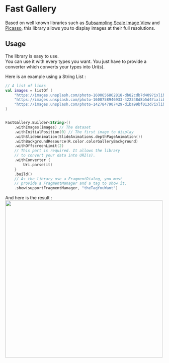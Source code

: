 # Fast Gallery  
Based on well known libraries such as [Subsampling Scale Image View](https://github.com/davemorrissey/subsampling-scale-image-view) and [Picasso](https://github.com/square/picasso), this library allows you to display images at their full resolutions.  

## Usage

The library is easy to use.  
You can use it with every types you want. You just have to provide a converter which converts your types into Uri(s).  

Here is an example using a String List :

```kotlin
// A list of links
val images = listOf (
    "https://images.unsplash.com/photo-1600656862818-db82cdb7d409?ixlib=rb-1.2.1&ixid=eyJhcHBfaWQiOjEyMDd9&auto=format&fit=crop&w=1920&q=80",
    "https://images.unsplash.com/photo-1600758946933-422348d8b5d4?ixlib=rb-1.2.1&ixid=eyJhcHBfaWQiOjEyMDd9&auto=format&fit=crop&w=1920&q=80",
    "https://images.unsplash.com/photo-1427847907429-d1ba99bf013d?ixlib=rb-1.2.1&q=80&fm=jpg&crop=entropy&cs=tinysrgb&w=1920&fit=max&ixid=eyJhcHBfaWQiOjF9"
)


FastGallery.Builder<String>()
    .withImages(images) // The dataset
    .withInitialPosition(0) // The first image to display
    .withSlideAnimation(SlideAnimations.depthPageAnimation())
    .withBackgroundResource(R.color.colorGalleryBackground)
    .withOffscreenLimit(2)
    // This part is required. It allows the library
    // to convert your data into URI(s).
    .withConverter { 
        Uri.parse(it)
    }
    .build()
    // As the library use a FragmentDialog, you must 
    // provide a FragmentManager and a tag to show it.
    .show(supportFragmentManager, "theTagYouWant") 
```

And here is the result :  
<img src="" width=500>
